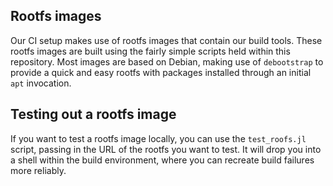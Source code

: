## Rootfs images

Our CI setup makes use of rootfs images that contain our build tools.
These rootfs images are built using the fairly simple scripts held within this repository.
Most images are based on Debian, making use of `debootstrap` to provide a quick and easy rootfs with packages installed through an initial `apt` invocation.

## Testing out a rootfs image

If you want to test a rootfs image locally, you can use the `test_roofs.jl` script, passing in the URL of the rootfs you want to test.  It will drop you into a shell within the build environment, where you can recreate build failures more reliably.
